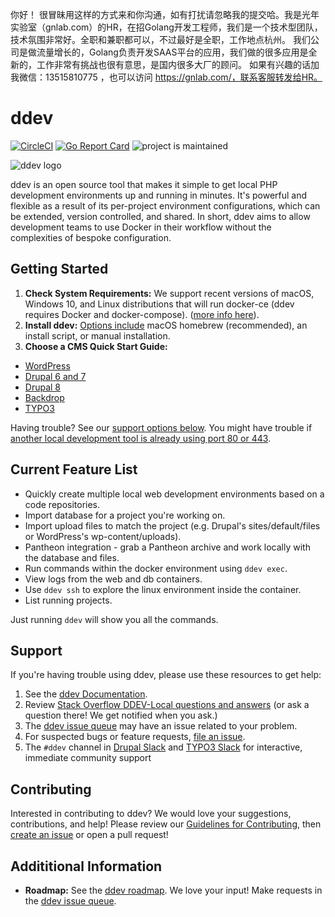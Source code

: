 你好！
很冒昧用这样的方式来和你沟通，如有打扰请忽略我的提交哈。我是光年实验室（gnlab.com）的HR，在招Golang开发工程师，我们是一个技术型团队，技术氛围非常好。全职和兼职都可以，不过最好是全职，工作地点杭州。
我们公司是做流量增长的，Golang负责开发SAAS平台的应用，我们做的很多应用是全新的，工作非常有挑战也很有意思，是国内很多大厂的顾问。
如果有兴趣的话加我微信：13515810775  ，也可以访问 https://gnlab.com/，联系客服转发给HR。
# ddev
[![CircleCI](https://circleci.com/gh/drud/ddev.svg?style=shield)](https://circleci.com/gh/drud/ddev) [![Go Report Card](https://goreportcard.com/badge/github.com/drud/ddev)](https://goreportcard.com/report/github.com/drud/ddev) ![project is maintained](https://img.shields.io/maintenance/yes/2018.svg)

![ddev logo](images/ddev_logo.png)

ddev is an open source tool that makes it simple to get local PHP development environments up and running in minutes. It's powerful and flexible as a result of its per-project environment configurations, which can be extended, version controlled, and shared. In short, ddev aims to allow development teams to use Docker in their workflow without the complexities of bespoke configuration.

## Getting Started

1. **Check System Requirements:** We support recent versions of macOS, Windows 10, and Linux distributions that will run docker-ce (ddev requires Docker and docker-compose). ([more info here](https://ddev.readthedocs.io/en/stable/#system-requirements)). 
2. **Install ddev:** [Options include](https://ddev.readthedocs.io/en/stable/#installation) macOS homebrew (recommended), an install script, or manual installation.
3. **Choose a CMS Quick Start Guide:** 
  - [WordPress](https://ddev.readthedocs.io/en/stable/users/cli-usage#wordpress-quickstart)
  - [Drupal 6 and 7](https://ddev.readthedocs.io/en/stable/users/cli-usage#drupal-6/7-quickstart)
  - [Drupal 8](https://ddev.readthedocs.io/en/stable/users/cli-usage#drupal-8-quickstart)
  - [Backdrop](https://ddev.readthedocs.io/en/stable/users/cli-usage/#backdrop-quickstart) 
  - [TYPO3](https://ddev.readthedocs.io/en/stable/users/cli-usage#typo3-quickstart)

Having trouble? See our [support options below](#support). You might have trouble if [another local development tool is already using port 80 or 443](https://ddev.readthedocs.io/en/stable/#using-ddev-with-other-development-environments).

## Current Feature List

* Quickly create multiple local web development environments based on a code repositories.
* Import database for a project you're working on.
* Import upload files to match the project (e.g. Drupal's sites/default/files or WordPress's wp-content/uploads).
* Pantheon integration - grab a Pantheon archive and work locally with the database and files.
* Run commands within the docker environment using `ddev exec`.
* View logs from the web and db containers.
* Use `ddev ssh` to explore the linux environment inside the container.
* List running projects.

Just running `ddev` will show you all the commands.

## Support
If you're having trouble using ddev, please use these resources to get help:

1. See the [ddev Documentation](https://ddev.readthedocs.io).
2. Review [Stack Overflow DDEV-Local questions and answers](https://stackoverflow.com/tags/ddev) (or ask a question there! We get notified when you ask.)
3. The [ddev issue queue](https://github.com/drud/ddev/issues) may have an issue related to your problem.
4. For suspected bugs or feature requests, [file an issue](https://github.com/drud/ddev/issues/new).
5. The `#ddev` channel in [Drupal Slack](https://drupal.slack.com/messages/C5TQRQZRR) and [TYPO3 Slack](https://typo3.slack.com/messages/C8TRNQ601) for interactive, immediate community support


## Contributing
Interested in contributing to ddev? We would love your suggestions, contributions, and help! Please review our [Guidelines for Contributing](https://github.com/drud/ddev/blob/master/CONTRIBUTING.md), then [create an issue](https://github.com/drud/ddev/issues/new) or open a pull request!

## Addititional Information
* **Roadmap:** See the [ddev roadmap](https://github.com/drud/ddev/wiki/roadmap). We love your input! Make requests in the [ddev issue queue](https://github.com/drud/ddev/issues).
